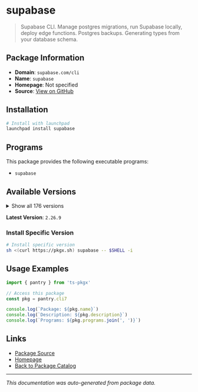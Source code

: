 # supabase

> Supabase CLI. Manage postgres migrations, run Supabase locally, deploy edge functions. Postgres backups. Generating types from your database schema.

## Package Information

- **Domain**: `supabase.com/cli`
- **Name**: `supabase`
- **Homepage**: Not specified
- **Source**: [View on GitHub](https://github.com/pkgxdev/pantry/tree/main/projects/supabase.com/cli/package.yml)

## Installation

```bash
# Install with launchpad
launchpad install supabase
```

## Programs

This package provides the following executable programs:

- `supabase`

## Available Versions

<details>
<summary>Show all 176 versions</summary>

- `2.26.9`, `2.24.3`, `2.23.4`, `2.22.12`, `2.22.6`
- `2.22.4`, `2.20.12`, `2.20.5`, `2.20.3`, `2.19.7`
- `2.19.6`, `2.19.5`, `2.15.8`, `2.12.1`, `2.12.0`
- `2.9.6`, `2.6.8`, `2.2.1`, `2.1.1`, `2.0.0`
- `1.226.3`, `1.223.10`, `1.223.7`, `1.219.2`, `1.219.0`
- `1.215.0`, `1.207.9`, `1.207.8`, `1.204.3`, `1.203.0`
- `1.200.3`, `1.192.5`, `1.191.3`, `1.190.0`, `1.188.4`
- `1.187.10`, `1.187.8`, `1.187.3`, `1.183.5`, `1.178.2`
- `1.176.10`, `1.176.9`, `1.176.4`, `1.176.2`, `1.172.2`
- `1.169.8`, `1.169.6`, `1.167.4`, `1.165.0`, `1.164.1`
- `1.163.6`, `1.163.2`, `1.162.4`, `1.161.0`, `1.159.1`
- `1.157.2`, `1.157.1`, `1.153.4`, `1.153.1`, `1.151.1`
- `1.150.0`, `1.149.4`, `1.148.6`, `1.145.4`, `1.145.2`
- `1.142.2`, `1.142.1`, `1.138.1`, `1.138.0`, `1.137.3`
- `1.137.2`, `1.137.1`, `1.137.0`, `1.136.3`, `1.136.2`
- `1.136.1`, `1.136.0`, `1.135.0`, `1.134.8`, `1.134.6`
- `1.134.5`, `1.134.4`, `1.134.3`, `1.134.2`, `1.134.1`
- `1.134.0`, `1.133.3`, `1.133.2`, `1.133.1`, `1.133.0`
- `1.132.1`, `1.132.0`, `1.131.5`, `1.131.4`, `1.131.3`
- `1.131.2`, `1.131.1`, `1.131.0`, `1.130.0`, `1.129.3`
- `1.129.2`, `1.129.1`, `1.129.0`, `1.128.1`, `1.128.0`
- `1.127.4`, `1.127.3`, `1.127.2`, `1.127.1`, `1.127.0`
- `1.126.2`, `1.126.1`, `1.126.0`, `1.125.0`, `1.124.2`
- `1.124.1`, `1.124.0`, `1.123.6`, `1.123.5`, `1.123.4`
- `1.123.3`, `1.123.2`, `1.123.1`, `1.123.0`, `1.122.0`
- `1.121.1`, `1.121.0`, `1.120.0`, `1.119.1`, `1.119.0`
- `1.118.2`, `1.118.1`, `1.118.0`, `1.117.1`, `1.117.0`
- `1.116.1`, `1.116.0`, `1.115.5`, `1.115.4`, `1.115.3`
- `1.115.2`, `1.115.1`, `1.115.0`, `1.114.1`, `1.114.0`
- `1.113.3`, `1.113.2`, `1.113.1`, `1.113.0`, `1.112.2`
- `1.112.1`, `1.112.0`, `1.111.4`, `1.111.3`, `1.111.2`
- `1.111.1`, `1.111.0`, `1.110.3`, `1.110.2`, `1.110.1`
- `1.110.0`, `1.109.1`, `1.109.0`, `1.108.4`, `1.108.3`
- `1.108.2`, `1.108.1`, `1.108.0`, `1.107.1`, `1.107.0`
- `1.106.1`, `1.106.0`, `1.105.0`, `1.104.2`, `1.104.1`
- `1.104.0`

</details>

**Latest Version**: `2.26.9`

### Install Specific Version

```bash
# Install specific version
sh <(curl https://pkgx.sh) supabase -- $SHELL -i
```

## Usage Examples

```typescript
import { pantry } from 'ts-pkgx'

// Access this package
const pkg = pantry.cli7

console.log(`Package: ${pkg.name}`)
console.log(`Description: ${pkg.description}`)
console.log(`Programs: ${pkg.programs.join(', ')}`)
```

## Links

- [Package Source](https://github.com/pkgxdev/pantry/tree/main/projects/supabase.com/cli/package.yml)
- [Homepage](#)
- [Back to Package Catalog](../package-catalog.md)

---

*This documentation was auto-generated from package data.*
